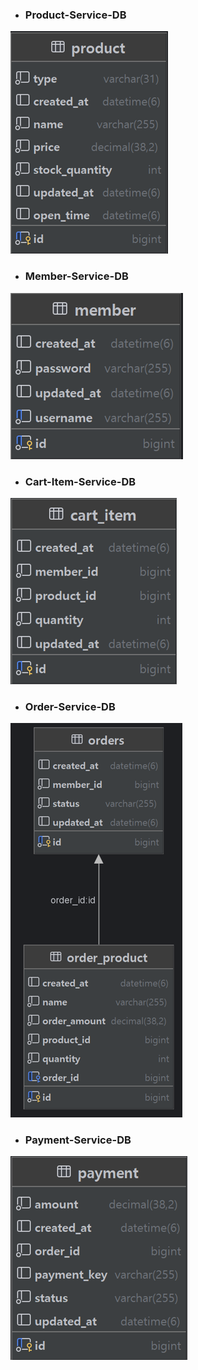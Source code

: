 - ### Product-Service-DB
![img.png](images/product-ERD.png)

- ### Member-Service-DB
![img.png](images/member-ERD.png)

- ### Cart-Item-Service-DB
![img.png](images/cart-item-ERD.png)

- ### Order-Service-DB
![img.png](images/order-ERD.png)

- ### Payment-Service-DB
![img.png](images/payment-ERD.png)